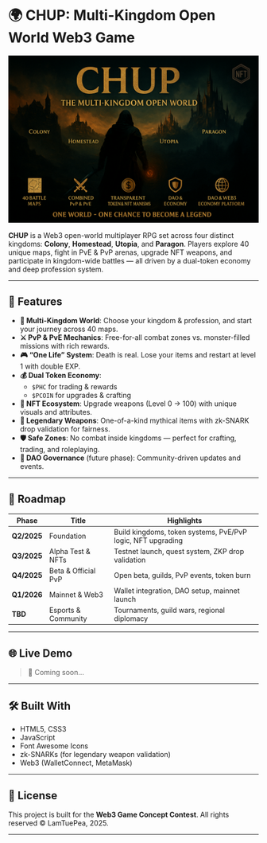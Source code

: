 # 🌍 CHUP: Multi-Kingdom Open World Web3 Game
![Alt text](poster.png)

**CHUP** is a Web3 open-world multiplayer RPG set across four distinct kingdoms: **Colony**, **Homestead**, **Utopia**, and **Paragon**. Players explore 40 unique maps, fight in PvE & PvP arenas, upgrade NFT weapons, and participate in kingdom-wide battles — all driven by a dual-token economy and deep profession system.

---

## 🚀 Features

- **🔀 Multi-Kingdom World**: Choose your kingdom & profession, and start your journey across 40 maps.
- **⚔️ PvP & PvE Mechanics**: Free-for-all combat zones vs. monster-filled missions with rich rewards.
- **🎮 “One Life” System**: Death is real. Lose your items and restart at level 1 with double EXP.
- **💰 Dual Token Economy**:
  - `$PHC` for trading & rewards
  - `$PCOIN` for upgrades & crafting
- **💎 NFT Ecosystem**: Upgrade weapons (Level 0 → 100) with unique visuals and attributes.
- **🔮 Legendary Weapons**: One-of-a-kind mythical items with zk-SNARK drop validation for fairness.
- **🛡️ Safe Zones**: No combat inside kingdoms — perfect for crafting, trading, and roleplaying.
- **🧠 DAO Governance** (future phase): Community-driven updates and events.

---

## 📅 Roadmap

| Phase | Title | Highlights |
|-------|-------|------------|
| **Q2/2025** | Foundation | Build kingdoms, token systems, PvE/PvP logic, NFT upgrading |
| **Q3/2025** | Alpha Test & NFTs | Testnet launch, quest system, ZKP drop validation |
| **Q4/2025** | Beta & Official PvP | Open beta, guilds, PvP events, token burn |
| **Q1/2026** | Mainnet & Web3 | Wallet integration, DAO setup, mainnet launch |
| **TBD** | Esports & Community | Tournaments, guild wars, regional diplomacy |

---

## 🌐 Live Demo

> 🔗 Coming soon...

---

## 🛠️ Built With

- HTML5, CSS3
- JavaScript
- Font Awesome Icons
- zk-SNARKs (for legendary weapon validation)
- Web3 (WalletConnect, MetaMask)

---

## 🧠 License

This project is built for the **Web3 Game Concept Contest**. All rights reserved © LamTuePea, 2025.

---
